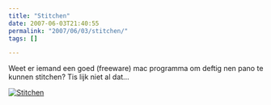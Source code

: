 ```yaml
---
title: "Stitchen"
date: 2007-06-03T21:40:55
permalink: "2007/06/03/stitchen/"
tags: []

---
```

Weet er iemand een goed (freeware) mac programma om deftig nen pano te kunnen stitchen? Tis lijk niet al dat…

[![Stitchen](@images/posts/2007/06/stitchen.jpg)](@images/posts/2007/06/stitchen.jpg "Stitchen")

